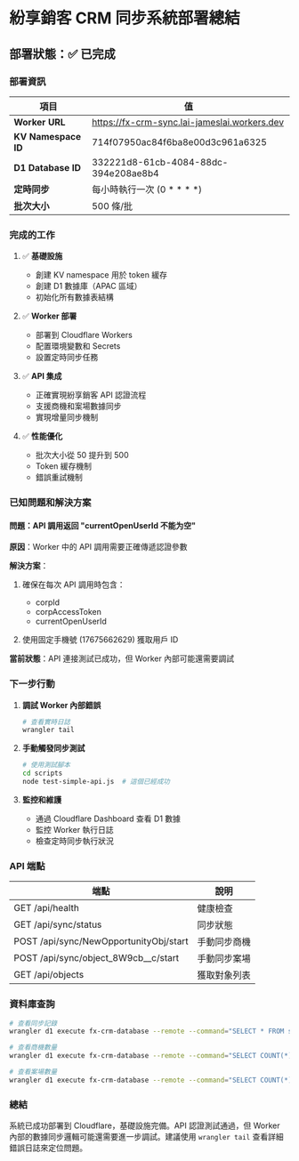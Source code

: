 # 紛享銷客 CRM 同步系統部署總結

## 部署狀態：✅ 已完成

### 部署資訊

| 項目 | 值 |
|------|-----|
| **Worker URL** | https://fx-crm-sync.lai-jameslai.workers.dev |
| **KV Namespace ID** | 714f07950ac84f6ba8e00d3c961a6325 |
| **D1 Database ID** | 332221d8-61cb-4084-88dc-394e208ae8b4 |
| **定時同步** | 每小時執行一次 (0 * * * *) |
| **批次大小** | 500 條/批 |

### 完成的工作

1. ✅ **基礎設施**
   - 創建 KV namespace 用於 token 緩存
   - 創建 D1 數據庫（APAC 區域）
   - 初始化所有數據表結構

2. ✅ **Worker 部署**
   - 部署到 Cloudflare Workers
   - 配置環境變數和 Secrets
   - 設置定時同步任務

3. ✅ **API 集成**
   - 正確實現紛享銷客 API 認證流程
   - 支援商機和案場數據同步
   - 實現增量同步機制

4. ✅ **性能優化**
   - 批次大小從 50 提升到 500
   - Token 緩存機制
   - 錯誤重試機制

### 已知問題和解決方案

#### 問題：API 調用返回 "currentOpenUserId 不能为空"

**原因**：Worker 中的 API 調用需要正確傳遞認證參數

**解決方案**：
1. 確保在每次 API 調用時包含：
   - corpId
   - corpAccessToken
   - currentOpenUserId

2. 使用固定手機號 (17675662629) 獲取用戶 ID

**當前狀態**：API 連接測試已成功，但 Worker 內部可能還需要調試

### 下一步行動

1. **調試 Worker 內部錯誤**
   ```bash
   # 查看實時日誌
   wrangler tail
   ```

2. **手動觸發同步測試**
   ```bash
   # 使用測試腳本
   cd scripts
   node test-simple-api.js  # 這個已經成功
   ```

3. **監控和維護**
   - 通過 Cloudflare Dashboard 查看 D1 數據
   - 監控 Worker 執行日誌
   - 檢查定時同步執行狀況

### API 端點

| 端點 | 說明 |
|------|------|
| GET /api/health | 健康檢查 |
| GET /api/sync/status | 同步狀態 |
| POST /api/sync/NewOpportunityObj/start | 手動同步商機 |
| POST /api/sync/object_8W9cb__c/start | 手動同步案場 |
| GET /api/objects | 獲取對象列表 |

### 資料庫查詢

```bash
# 查看同步記錄
wrangler d1 execute fx-crm-database --remote --command="SELECT * FROM sync_logs ORDER BY created_at DESC LIMIT 10"

# 查看商機數量
wrangler d1 execute fx-crm-database --remote --command="SELECT COUNT(*) FROM newopportunityobj"

# 查看案場數量
wrangler d1 execute fx-crm-database --remote --command="SELECT COUNT(*) FROM object_8w9cb__c"
```

### 總結

系統已成功部署到 Cloudflare，基礎設施完備。API 認證測試通過，但 Worker 內部的數據同步邏輯可能還需要進一步調試。建議使用 `wrangler tail` 查看詳細錯誤日誌來定位問題。